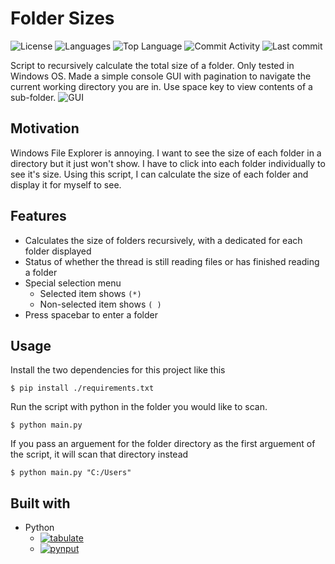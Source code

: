 # Folder Sizes

![License](https://img.shields.io/github/license/zS1L3NT/py-folder-sizes?style=for-the-badge) ![Languages](https://img.shields.io/github/languages/count/zS1L3NT/py-folder-sizes?style=for-the-badge) ![Top Language](https://img.shields.io/github/languages/top/zS1L3NT/py-folder-sizes?style=for-the-badge) ![Commit Activity](https://img.shields.io/github/commit-activity/y/zS1L3NT/py-folder-sizes?style=for-the-badge) ![Last commit](https://img.shields.io/github/last-commit/zS1L3NT/py-folder-sizes?style=for-the-badge)

Script to recursively calculate the total size of a folder. Only tested in Windows OS. Made a simple console GUI with pagination to navigate the current working directory you are in. Use space key to view contents of a sub-folder.
![GUI](https://i.ibb.co/3ztbqNQ/sizes.png)

## Motivation

Windows File Explorer is annoying. I want to see the size of each folder in a directory but it just won't show. I have to click into each folder individually to see it's size. Using this script, I can calculate the size of each folder and display it for myself to see.

## Features

-   Calculates the size of folders recursively, with a dedicated for each folder displayed
-   Status of whether the thread is still reading files or has finished reading a folder
-   Special selection menu
    -   Selected item shows `(*)`
    -   Non-selected item shows `( )`
-   Press spacebar to enter a folder

## Usage

Install the two dependencies for this project like this

```
$ pip install ./requirements.txt
```

Run the script with python in the folder you would like to scan.

```
$ python main.py
```

If you pass an arguement for the folder directory as the first arguement of the script, it will scan that directory instead

```
$ python main.py "C:/Users"
```

## Built with

-   Python
    -   [![tabulate](https://img.shields.io/badge/tabulate-0.8.9-blue?style=flat-square)](https://pypi.org/project/tabulate/0.8.9)
    -   [![pynput](https://img.shields.io/badge/pynput-1.7.3-blue?style=flat-square)](https://pypi.org/project/pynput/1.7.3)
